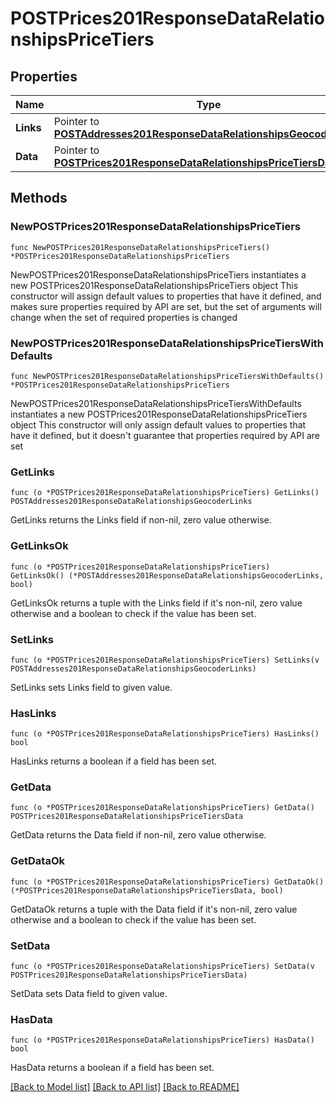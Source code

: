 # POSTPrices201ResponseDataRelationshipsPriceTiers

## Properties

Name | Type | Description | Notes
------------ | ------------- | ------------- | -------------
**Links** | Pointer to [**POSTAddresses201ResponseDataRelationshipsGeocoderLinks**](POSTAddresses201ResponseDataRelationshipsGeocoderLinks.md) |  | [optional] 
**Data** | Pointer to [**POSTPrices201ResponseDataRelationshipsPriceTiersData**](POSTPrices201ResponseDataRelationshipsPriceTiersData.md) |  | [optional] 

## Methods

### NewPOSTPrices201ResponseDataRelationshipsPriceTiers

`func NewPOSTPrices201ResponseDataRelationshipsPriceTiers() *POSTPrices201ResponseDataRelationshipsPriceTiers`

NewPOSTPrices201ResponseDataRelationshipsPriceTiers instantiates a new POSTPrices201ResponseDataRelationshipsPriceTiers object
This constructor will assign default values to properties that have it defined,
and makes sure properties required by API are set, but the set of arguments
will change when the set of required properties is changed

### NewPOSTPrices201ResponseDataRelationshipsPriceTiersWithDefaults

`func NewPOSTPrices201ResponseDataRelationshipsPriceTiersWithDefaults() *POSTPrices201ResponseDataRelationshipsPriceTiers`

NewPOSTPrices201ResponseDataRelationshipsPriceTiersWithDefaults instantiates a new POSTPrices201ResponseDataRelationshipsPriceTiers object
This constructor will only assign default values to properties that have it defined,
but it doesn't guarantee that properties required by API are set

### GetLinks

`func (o *POSTPrices201ResponseDataRelationshipsPriceTiers) GetLinks() POSTAddresses201ResponseDataRelationshipsGeocoderLinks`

GetLinks returns the Links field if non-nil, zero value otherwise.

### GetLinksOk

`func (o *POSTPrices201ResponseDataRelationshipsPriceTiers) GetLinksOk() (*POSTAddresses201ResponseDataRelationshipsGeocoderLinks, bool)`

GetLinksOk returns a tuple with the Links field if it's non-nil, zero value otherwise
and a boolean to check if the value has been set.

### SetLinks

`func (o *POSTPrices201ResponseDataRelationshipsPriceTiers) SetLinks(v POSTAddresses201ResponseDataRelationshipsGeocoderLinks)`

SetLinks sets Links field to given value.

### HasLinks

`func (o *POSTPrices201ResponseDataRelationshipsPriceTiers) HasLinks() bool`

HasLinks returns a boolean if a field has been set.

### GetData

`func (o *POSTPrices201ResponseDataRelationshipsPriceTiers) GetData() POSTPrices201ResponseDataRelationshipsPriceTiersData`

GetData returns the Data field if non-nil, zero value otherwise.

### GetDataOk

`func (o *POSTPrices201ResponseDataRelationshipsPriceTiers) GetDataOk() (*POSTPrices201ResponseDataRelationshipsPriceTiersData, bool)`

GetDataOk returns a tuple with the Data field if it's non-nil, zero value otherwise
and a boolean to check if the value has been set.

### SetData

`func (o *POSTPrices201ResponseDataRelationshipsPriceTiers) SetData(v POSTPrices201ResponseDataRelationshipsPriceTiersData)`

SetData sets Data field to given value.

### HasData

`func (o *POSTPrices201ResponseDataRelationshipsPriceTiers) HasData() bool`

HasData returns a boolean if a field has been set.


[[Back to Model list]](../README.md#documentation-for-models) [[Back to API list]](../README.md#documentation-for-api-endpoints) [[Back to README]](../README.md)


